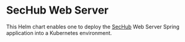 <!-- SPDX-License-Identifier: MIT --->
# SecHub Web Server

This Helm chart enables one to deploy the [SecHub](https://github.com/mercedes-benz/sechub) Web Server Spring application into a Kubernetes environment.
